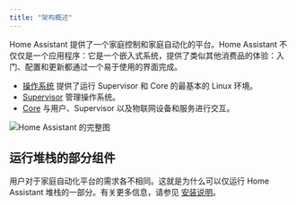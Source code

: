 ```yaml
---
title: "架构概述"
---
```


Home Assistant 提供了一个家庭控制和家庭自动化的平台。Home Assistant 不仅仅是一个应用程序：它是一个嵌入式系统，提供了类似其他消费品的体验：入门、配置和更新都通过一个易于使用的界面完成。

- [操作系统](operating-system.md) 提供了运行 Supervisor 和 Core 的最基本的 Linux 环境。
- [Supervisor](supervisor.md) 管理操作系统。
- [Core](architecture/core.md) 与用户、Supervisor 以及物联网设备和服务进行交互。

<img
  src='/img/en/architecture/full.svg'
  alt='Home Assistant 的完整图'
/>

## 运行堆栈的部分组件

用户对于家庭自动化平台的需求各不相同。这就是为什么可以仅运行 Home Assistant 堆栈的一部分。有关更多信息，请参见 [安装说明](https://www.home-assistant.io/installation/)。
